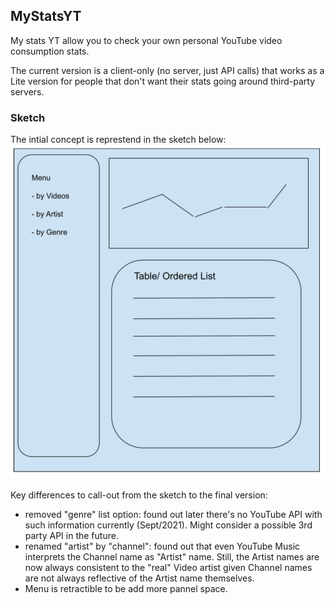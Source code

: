 ## MyStatsYT
My stats YT allow you to check your own personal YouTube video consumption stats.

The current version is a client-only (no server, just API calls) that works as a Lite version for people that don't want their stats going around third-party servers. 



### Sketch
The intial concept is represtend in the sketch below: 
![new repo](./assets/sketch.png)


Key differences to call-out from the sketch to the final version: 
- removed "genre" list option: found out later there's no YouTube API with such information currently (Sept/2021). Might consider a possible 3rd party API in the future.
- renamed "artist" by "channel": found out that even YouTube Music interprets the Channel name as "Artist" name. Still, the Artist names are now always consistent to the "real" Video artist given Channel names are not always reflective of the Artist name themselves. 
- Menu is retractible to be add more pannel space. 








